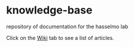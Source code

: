 # knowledge-base
repository of documentation for the hasselmo lab

Click on the [Wiki](https://github.com/hasselmonians/knowledge-base/wiki) tab to see a list of articles.
